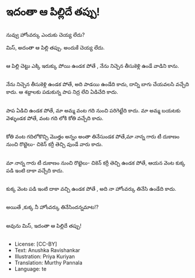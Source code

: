 # ఇదంతా ఆ పిల్లిదే తప్పు!

##
నువ్వు హోంవర్కు ఎందుకు చెయ్య లేదు?

మిస్, అదంతా ఆ పిల్లి తప్పు. అందుకే చెయ్య లేదు.

##
ఆ పిల్లి చెట్టు ఎక్కి ఇరుక్కు పోయి ఉండక పోతే , నేను నిచ్చెన తీసుకెళ్లి ఉండే వాడిని కాను.

##
నేను నిచ్చెన తీసుకెళ్లి ఉండక పోతే, అది పాడయి ఉండేది కాదు, దాన్ని బాగు చేయవలసి వచ్చేది కాదు. ఆ శబ్దాలకు పడుకున్న పాప నిద్ర లేచి ఏడిచేది  కాదు.

##
పాప ఏడిచి ఉండక పోతే,  మా అమ్మ వంట గది నుంచి పరిగెట్టేది కాదు. మా అమ్మ బయటకు వెళ్ళుండక పోతే, వంట గది లోకి కోతి వచ్చేది కాదు.

##
కోతి వంట గదిలోకొచ్చి మొత్తం అన్నం అంతా  తినేసుండక పోతే,మా  నాన్న గారు టీ దుకాణం నుంచి రొట్టెలు- చికెన్ కర్రీ తెచ్చి వుండే వారు కాదు.

##
మా  నాన్న గారు టీ దుకాణం నుంచి రొట్టెలు- చికెన్ కర్రీ తెచ్చి ఉండక పోతే, ఆయన వెంట కుక్క పడి ఇంటి దాకా వచ్చేది  కాదు.

##
కుక్క వెంట పడి ఇంటి దాకా వచ్చి ఉండక పోతే , అది నా హోంవర్కు తినేసి ఉండేది కాదు.

##
అయితే ,కుక్క నీ హోంవర్కు తినేసిందన్నమాట!?

##
అవును మిస్, ఇదంతా ఆ పిల్లిదే తప్పు!

##
* License: [CC-BY]
* Text: Anushka Ravishankar
* Illustration: Priya Kuriyan
* Translation: Murthy Pannala
* Language: te
